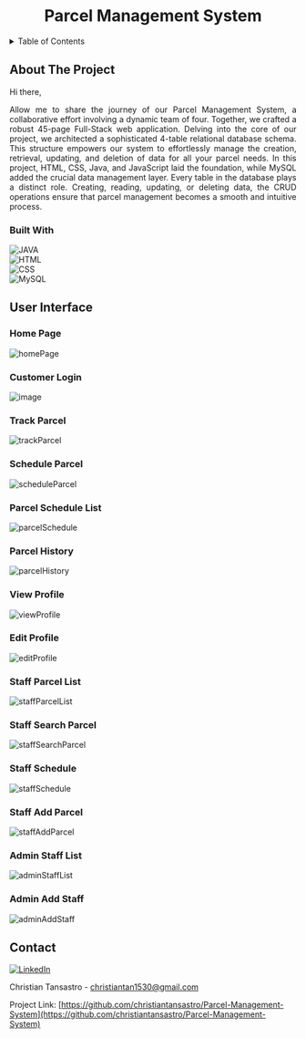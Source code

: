 <h1 align="center"> Parcel Management System </h1>  

<!-- TABLE OF CONTENTS -->
<details>
  <summary>Table of Contents</summary>
  <ol>
    <li>
      <a href="#about-the-project">About The Project</a>
      <ul>
        <li><a href="#built-with">Built With</a></li>
      </ul>
    </li>
    <li><a href="#user-interface">User Inteface</a></li>
    <li><a href="#contact">Contact</a></li>
  </ol>
</details>

<!-- ABOUT THE PROJECT -->
## About The Project

<div align="justify"> 
  
Hi there,

Allow me to share the journey of our Parcel Management System, a collaborative effort involving a dynamic team of four. Together, we crafted a robust 45-page Full-Stack web application. Delving into the core   of our project, we architected a sophisticated 4-table relational database schema. This structure empowers our system to effortlessly manage the creation, retrieval, updating, and deletion of data for all your parcel needs. In this project, HTML, CSS, Java, and JavaScript laid the foundation, while MySQL added the crucial data management layer. Every table in the database plays a distinct role. Creating, reading,      updating, or deleting data, the CRUD operations ensure that parcel management becomes a smooth and intuitive process.

</div>

### Built With

![JAVA][java-shield]
<br/>
![HTML][html-shield]
<br/>
![CSS][css-shield]
<br/>
![MySQL][mysql-shield]


## User Interface

### Home Page
![homePage](https://github.com/christiantansastro/Parcel-Management-System/assets/137610891/5e83b974-5658-4bd1-b2e5-8a9b00acc63b)

### Customer Login
![image](https://github.com/christiantansastro/Parcel-Management-System/assets/137610891/851fa291-6d27-4f96-a70b-011d7dd50a4b)

### Track Parcel
![trackParcel](https://github.com/christiantansastro/Parcel-Management-System/assets/137610891/616f6325-f448-41ae-8c2b-d584d88bfe84)

### Schedule Parcel
![scheduleParcel](https://github.com/christiantansastro/Parcel-Management-System/assets/137610891/807ec865-f2a8-415b-859f-44c3906e2e7b)

### Parcel Schedule List
![parcelSchedule](https://github.com/christiantansastro/Parcel-Management-System/assets/137610891/1619414a-09b2-4d06-aab4-692c5851a828)

### Parcel History
![parcelHistory](https://github.com/christiantansastro/Parcel-Management-System/assets/137610891/5a4edd29-c066-486f-bc6d-55d4a171398f)

### View Profile
![viewProfile](https://github.com/christiantansastro/Parcel-Management-System/assets/137610891/af613b2a-2979-4487-8d2e-ae51a63b40ca)

### Edit Profile
![editProfile](https://github.com/christiantansastro/Parcel-Management-System/assets/137610891/6d4d2334-4ee4-4d25-bb6e-31f10a238ed7)

### Staff Parcel List
![staffParcelList](https://github.com/christiantansastro/Parcel-Management-System/assets/137610891/c7a1b3b9-88e7-442c-b6bc-3539d7148a11)

### Staff Search Parcel
![staffSearchParcel](https://github.com/christiantansastro/Parcel-Management-System/assets/137610891/40f21a0b-0245-4874-9679-ed6cb5b63e5b)

### Staff Schedule
![staffSchedule](https://github.com/christiantansastro/Parcel-Management-System/assets/137610891/5fa28c41-cb62-483d-a724-42e1c92f7074)

### Staff Add Parcel
![staffAddParcel](https://github.com/christiantansastro/Parcel-Management-System/assets/137610891/bff6fad1-c906-4b90-9193-f1f336500200)

### Admin Staff List
![adminStaffList](https://github.com/christiantansastro/Parcel-Management-System/assets/137610891/cb9c122b-392e-4bd8-b003-5dddf89479b7)

### Admin Add Staff
![adminAddStaff](https://github.com/christiantansastro/Parcel-Management-System/assets/137610891/ec8afdfe-8a38-4dfd-89af-a298333a4dc5)

<!-- CONTACT -->
## Contact

[![LinkedIn][linkedin-shield]][linkedin-url]

Christian Tansastro - christiantan1530@gmail.com

Project Link: [https://github.com/christiantansastro/Parcel-Management-System](https://github.com/christiantansastro/Parcel-Management-System)

[linkedin-shield]: https://img.shields.io/badge/LinkedIn-0077B5?style=for-the-badge&logo=linkedin&logoColor=white
[linkedin-url]: https://linkedin.com/in/christiantansastro
[java-shield]: https://img.shields.io/badge/Java-ED8B00?style=for-the-badge&logo=openjdk&logoColor=white
[html-shield]: https://img.shields.io/badge/HTML5-E34F26?style=flat-square&logo=HTML5&logoColor=white
[css-shield]: https://img.shields.io/badge/CSS3-1572B6?style=for-the-badge&logo=css3&logoColor=white
[mysql-shield]: https://shields.io/badge/MySQL-lightgrey?logo=mysql&style=plastic&logoColor=white&labelColor=blue
